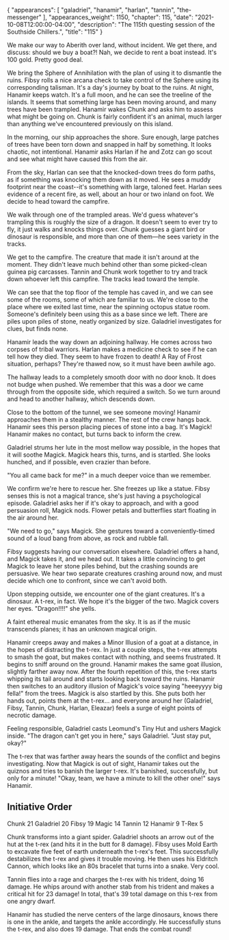 {
    "appearances": [
        "galadriel",
        "hanamir",
        "harlan",
        "tannin",
        "the-messenger"
    ],
    "appearances_weight": 1150,
    "chapter": 115,
    "date": "2021-10-08T12:00:00-04:00",
    "description": "The 115th questing session of the Southside Chillers.",
    "title": "115"
}

We make our way to Aberith over land, without incident. We get there, and discuss: should we buy a boat?! Nah, we decide to rent a boat instead. It's 100 gold. Pretty good deal.

We bring the Sphere of Annihilation with the plan of using it to dismantle the ruins. Fibsy rolls a nice arcana check to take control of the Sphere using its corresponding talisman. It's a day's journey by boat to the ruins. At night, Hanamir keeps watch. It's a full moon, and he can see the treeline of the islands. It seems that something large has been moving around, and many trees have been trampled. Hanamir wakes Chunk and asks him to assess what might be going on. Chunk is fairly confident it's an animal, much larger than anything we've encountered previously on this island.

In the morning, our ship approaches the shore. Sure enough, large patches of trees have been torn down and snapped in half by something. It looks chaotic, not intentional. Hanamir asks Harlan if he and Zotz can go scout and see what might have caused this from the air.

From the sky, Harlan can see that the knocked-down trees do form paths, as if something was knocking them down as it moved. He sees a muddy footprint near the coast--it's something with large, taloned feet. Harlan sees evidence of a recent fire, as well, about an hour or two inland on foot. We decide to head toward the campfire.

We walk through one of the trampled areas. We'd guess whatever's trampling this is roughly the size of a dragon. It doesn't seem to ever try to fly, it just walks and knocks things over. Chunk guesses a giant bird or dinosaur is responsible, and more than one of them—he sees variety in the tracks.

We get to the campfire. The creature that made it isn't around at the moment. They didn't leave much behind other than some picked-clean guinea pig carcasses. Tannin and Chunk work together to try and track down whoever left this campfire. The tracks lead toward the temple.

We can see that the top floor of the temple has caved in, and we can see some of the rooms, some of which are familiar to us. We're close to the place where we exited last time, near the spinning octopus statue room. Someone's definitely been using this as a base since we left. There are piles upon piles of stone, neatly organized by size. Galadriel investigates for clues, but finds none.

Hanamir leads the way down an adjoining hallway. He comes across two corpses of tribal warriors. Harlan makes a medicine check to see if he can tell how they died. They seem to have frozen to death! A Ray of Frost situation, perhaps? They're thawed now, so it must have been awhile ago.

The hallway leads to a completely smooth door with no door knob. It does not budge when pushed. We remember that this was a door we came through from the opposite side, which required a switch. So we turn around and head to another hallway, which descends down.

Close to the bottom of the tunnel, we see someone moving! Hanamir approaches them in a stealthy manner. The rest of the crew hangs back. Hanamir sees this person placing pieces of stone into a bag. It's Magick! Hanamir makes no contact, but turns back to inform the crew.

Galadriel strums her lute in the most mellow way possible, in the hopes that it will soothe Magick. Magick hears this, turns, and is startled. She looks hunched, and if possible, even crazier than before.

"You all came back for me?" in a much deeper voice than we remember.

We confirm we're here to rescue her. She freezes up like a statue. Fibsy senses this is not a magical trance, she's just having a psychological episode. Galadriel asks her if it's okay to approach, and with a good persuasion roll, Magick nods. Flower petals and butterflies start floating in the air around her.

"We need to go," says Magick. She gestures toward a conveniently-timed sound of a loud bang from above, as rock and rubble fall.

Fibsy suggests having our conversation elsewhere. Galadriel offers a hand, and Magick takes it, and we head out. It takes a little convincing to get Magick to leave her stone piles behind, but the crashing sounds are persuasive. We hear two separate creatures crashing around now, and must decide which one to confront, since we can't avoid both.

Upon stepping outside, we encounter one of the giant creatures. It's a dinosaur. A t-rex, in fact. We hope it's the bigger of the two. Magick covers her eyes. "Dragon!!!!" she yells.

A faint ethereal music emanates from the sky. It is as if the music transcends planes; it has an unknown magical origin.

Hanamir creeps away and makes a Minor Illusion of a goat at a distance, in the hopes of distracting the t-rex. In just a couple steps, the t-rex attempts to smash the goat, but makes contact with nothing, and seems frustrated. It begins to sniff around on the ground. Hanamir makes the same goat illusion, slightly farther away now. After the fourth repetition of this, the t-rex starts whipping its tail around and starts looking back toward the ruins. Hanamir then switches to an auditory illusion of Magick's voice saying "heeeyyyy big fella!" from the trees. Magick is also startled by this. She puts both her hands out, points them at the t-rex... and everyone around her (Galadriel, Fibsy, Tannin, Chunk, Harlan, Eleazar) feels a surge of eight points of necrotic damage.

Feeling responsible, Galadriel casts Leomund's Tiny Hut and ushers Magick inside. "The dragon can't get you in here," says Galadriel. "Just stay put, okay?"

The t-rex that was farther away hears the sounds of the conflict and begins investigating. Now that Magick is out of sight, Hanamir takes out the quiznos and tries to banish the larger t-rex. It's banished, successfully, but only for a minute! "Okay, team, we have a minute to kill the other one!" says Hanamir.

## Initiative Order

Chunk 21
Galadriel 20
Fibsy 19
Magic 14
Tannin 12
Hanamir 9
T-Rex 5

Chunk transforms into a giant spider. Galadriel shoots an arrow out of the hut at the t-rex (and hits it in the butt for 8 damage). Fibsy uses Mold Earth to excavate five feet of earth underneath the t-rex's feet. This successfully destabilizes the t-rex and gives it trouble moving. He then uses his Eldritch Cannon, which looks like an 80s bracelet that turns into a snake. Very cool.

Tannin flies into a rage and charges the t-rex with his trident, doing 16 damage. He whips around with another stab from his trident and makes a critical hit for 23 damage! In total, that's 39 total damage on this t-rex from one angry dwarf.

Hanamir has studied the nerve centers of the large dinosaurs, knows there is one in the ankle, and targets the ankle accordingly. He successfully stuns the t-rex, and also does 19 damage. That ends the combat round!